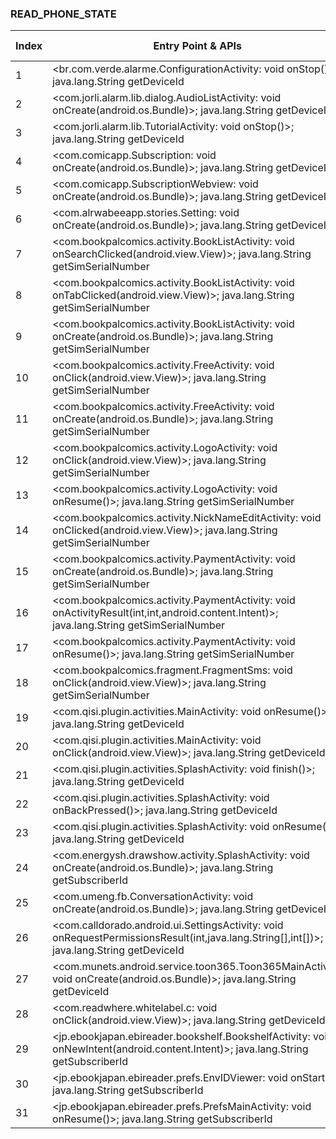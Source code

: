 ### READ_PHONE_STATE
| Index | Entry Point & APIs | Screen shot | Resource id | Label |
| ------------- | ------------- | ------------- |-------------|-------------|
| 1 | <br.com.verde.alarme.ConfigurationActivity: void onStop()>; java.lang.String getDeviceId | ![](D:\COSMOS\output\py\Play_win8\COMICS\br.com.verde.alarme\br.com.verde.alarme.ConfigurationActivity.png) |  | D |
| 2 | <com.jorli.alarm.lib.dialog.AudioListActivity: void onCreate(android.os.Bundle)>; java.lang.String getDeviceId | ![](D:\COSMOS\output\py\Play_win8\COMICS\br.com.verde.alarme\com.jorli.alarm.lib.dialog.AudioListActivity.png) |  | D |
| 3 | <com.jorli.alarm.lib.TutorialActivity: void onStop()>; java.lang.String getDeviceId | ![](D:\COSMOS\output\py\Play_win8\COMICS\br.com.verde.alarme\com.jorli.alarm.lib.TutorialActivity.png) |  | D |
| 4 | <com.comicapp.Subscription: void onCreate(android.os.Bundle)>; java.lang.String getDeviceId | ![](D:\COSMOS\output\py\Play_win8\COMICS\com.allmag.tato\com.comicapp.Subscription.png) |  | D |
| 5 | <com.comicapp.SubscriptionWebview: void onCreate(android.os.Bundle)>; java.lang.String getDeviceId | ![](D:\COSMOS\output\py\Play_win8\COMICS\com.allmag.tato\com.comicapp.SubscriptionWebview.png) |  |D  |
| 6 | <com.alrwabeeapp.stories.Setting: void onCreate(android.os.Bundle)>; java.lang.String getDeviceId | ![](D:\COSMOS\output\py\Play_win8\COMICS\com.alrwabeeapp.stories\com.alrwabeeapp.stories.Setting.png) |  | D |
| 7 | <com.bookpalcomics.activity.BookListActivity: void onSearchClicked(android.view.View)>; java.lang.String getSimSerialNumber | ![](D:\COSMOS\output\py\Play_win8\COMICS\com.bookpalcomics.secretlove\com.bookpalcomics.activity.BookListActivity.png) |  | T |
| 8 | <com.bookpalcomics.activity.BookListActivity: void onTabClicked(android.view.View)>; java.lang.String getSimSerialNumber | ![](D:\COSMOS\output\py\Play_win8\COMICS\com.bookpalcomics.secretlove\com.bookpalcomics.activity.BookListActivity.png) |  | T |
| 9 | <com.bookpalcomics.activity.BookListActivity: void onCreate(android.os.Bundle)>; java.lang.String getSimSerialNumber | ![](D:\COSMOS\output\py\Play_win8\COMICS\com.bookpalcomics.secretlove\com.bookpalcomics.activity.BookListActivity.png) |  | T |
| 10 | <com.bookpalcomics.activity.FreeActivity: void onClick(android.view.View)>; java.lang.String getSimSerialNumber | ![](D:\COSMOS\output\py\Play_win8\COMICS\com.bookpalcomics.secretlove\com.bookpalcomics.activity.FreeActivity.png) |  | D |
| 11 | <com.bookpalcomics.activity.FreeActivity: void onCreate(android.os.Bundle)>; java.lang.String getSimSerialNumber | ![](D:\COSMOS\output\py\Play_win8\COMICS\com.bookpalcomics.secretlove\com.bookpalcomics.activity.FreeActivity.png) |  | D |
| 12 | <com.bookpalcomics.activity.LogoActivity: void onClick(android.view.View)>; java.lang.String getSimSerialNumber | ![](D:\COSMOS\output\py\Play_win8\COMICS\com.bookpalcomics.secretlove\com.bookpalcomics.activity.LogoActivity.png) |  | |
| 13 | <com.bookpalcomics.activity.LogoActivity: void onResume()>; java.lang.String getSimSerialNumber | ![](D:\COSMOS\output\py\Play_win8\COMICS\com.bookpalcomics.secretlove\com.bookpalcomics.activity.LogoActivity.png) |  | |
| 14 | <com.bookpalcomics.activity.NickNameEditActivity: void onClicked(android.view.View)>; java.lang.String getSimSerialNumber | ![](D:\COSMOS\output\py\Play_win8\COMICS\com.bookpalcomics.secretlove\com.bookpalcomics.activity.NickNameEditActivity.png) |  | |
| 15 | <com.bookpalcomics.activity.PaymentActivity: void onCreate(android.os.Bundle)>; java.lang.String getSimSerialNumber | ![](D:\COSMOS\output\py\Play_win8\COMICS\com.bookpalcomics.secretlove\com.bookpalcomics.activity.PaymentActivity.png) |  | |
| 16 | <com.bookpalcomics.activity.PaymentActivity: void onActivityResult(int,int,android.content.Intent)>; java.lang.String getSimSerialNumber | ![](D:\COSMOS\output\py\Play_win8\COMICS\com.bookpalcomics.secretlove\com.bookpalcomics.activity.PaymentActivity.png) |  | |
| 17 | <com.bookpalcomics.activity.PaymentActivity: void onResume()>; java.lang.String getSimSerialNumber | ![](D:\COSMOS\output\py\Play_win8\COMICS\com.bookpalcomics.secretlove\com.bookpalcomics.activity.PaymentActivity.png) |  | |
| 18 | <com.bookpalcomics.fragment.FragmentSms: void onClick(android.view.View)>; java.lang.String getSimSerialNumber | ![](D:\COSMOS\output\py\Play_win8\COMICS\com.bookpalcomics.secretlove\com.bookpalcomics.activity.SmsFragmentActivity.png) |  | T |
| 19 | <com.qisi.plugin.activities.MainActivity: void onResume()>; java.lang.String getDeviceId | ![](D:\COSMOS\output\py\Play_win8\COMICS\com.emoji.ikeyboard.theme.Marshmallow\com.qisi.plugin.activities.MainActivity.png) |  | F |
| 20 | <com.qisi.plugin.activities.MainActivity: void onClick(android.view.View)>; java.lang.String getDeviceId | ![](D:\COSMOS\output\py\Play_win8\COMICS\com.emoji.ikeyboard.theme.Marshmallow\com.qisi.plugin.activities.MainActivity.png) |  | F |
| 21 | <com.qisi.plugin.activities.SplashActivity: void finish()>; java.lang.String getDeviceId | ![](D:\COSMOS\output\py\Play_win8\COMICS\com.emoji.ikeyboard.theme.Marshmallow\com.qisi.plugin.activities.SplashActivity.png) |  | F |
| 22 | <com.qisi.plugin.activities.SplashActivity: void onBackPressed()>; java.lang.String getDeviceId | ![](D:\COSMOS\output\py\Play_win8\COMICS\com.emoji.ikeyboard.theme.Marshmallow\com.qisi.plugin.activities.SplashActivity.png) |  | F |
| 23 | <com.qisi.plugin.activities.SplashActivity: void onResume()>; java.lang.String getDeviceId | ![](D:\COSMOS\output\py\Play_win8\COMICS\com.emoji.ikeyboard.theme.Marshmallow\com.qisi.plugin.activities.SplashActivity.png) |  |F  |
| 24 | <com.energysh.drawshow.activity.SplashActivity: void onCreate(android.os.Bundle)>; java.lang.String getSubscriberId | ![](D:\COSMOS\output\py\Play_win8\COMICS\com.energysh.drawshow\com.energysh.drawshow.activity.SplashActivity.png) |  | F |
| 25 | <com.umeng.fb.ConversationActivity: void onCreate(android.os.Bundle)>; java.lang.String getDeviceId | ![](D:\COSMOS\output\py\Play_win8\COMICS\com.minikara.comic\com.umeng.fb.ConversationActivity.png) |  | D |
| 26 | <com.calldorado.android.ui.SettingsActivity: void onRequestPermissionsResult(int,java.lang.String[],int[])>; java.lang.String getDeviceId | ![](D:\COSMOS\output\py\Play_win8\COMICS\com.mobyi.husbandWifeJoke\com.calldorado.android.ui.SettingsActivity.png) |  | D |
| 27 | <com.munets.android.service.toon365.Toon365MainActivity: void onCreate(android.os.Bundle)>; java.lang.String getDeviceId | ![](D:\COSMOS\output\py\Play_win8\COMICS\com.mycomiczul.t140905\com.munets.android.service.toon365.Toon365MainActivity.png) |  | |
| 28 | <com.readwhere.whitelabel.c: void onClick(android.view.View)>; java.lang.String getDeviceId | ![](D:\COSMOS\output\py\Play_win8\COMICS\com.readwhere.whitelabel.campfire\com.readwhere.whitelabel.AboutScreenActivity.png) |  | D |
| 29 | <jp.ebookjapan.ebireader.bookshelf.BookshelfActivity: void onNewIntent(android.content.Intent)>; java.lang.String getSubscriberId | ![](D:\COSMOS\output\py\Play_win8\COMICS\jp.ebookjapan.ebireader\jp.ebookjapan.ebireader.bookshelf.BookshelfActivity.png) |  | D |
| 30 | <jp.ebookjapan.ebireader.prefs.EnvIDViewer: void onStart()>; java.lang.String getSubscriberId | ![](D:\COSMOS\output\py\Play_win8\COMICS\jp.ebookjapan.ebireader\jp.ebookjapan.ebireader.prefs.EnvIDViewer.png) |  | T |
| 31 | <jp.ebookjapan.ebireader.prefs.PrefsMainActivity: void onResume()>; java.lang.String getSubscriberId | ![](D:\COSMOS\output\py\Play_win8\COMICS\jp.ebookjapan.ebireader\jp.ebookjapan.ebireader.prefs.PrefsMainActivity.png) |  | D|
